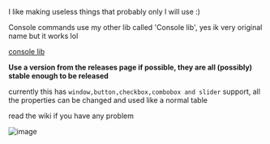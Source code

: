 I like making useless things that probably only I will use :)

Console commands use my other lib called 'Console lib', yes ik very original name but it works lol

[console lib](https://github.com/uosq/console-lib)

**Use a version from the releases page if possible, they are all (possibly) stable enough to be released**

currently this has `window,button,checkbox,combobox and slider` support, all the properties can be changed and used like a normal table

read the wiki if you have any problem

![image](https://github.com/user-attachments/assets/477a3d5b-f80f-4b39-a8ac-d6448c9b432a)
